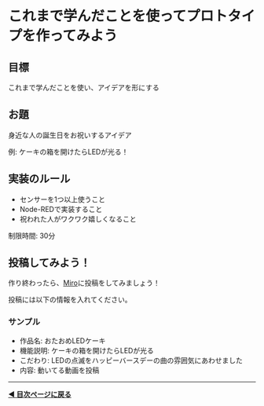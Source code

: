 # これまで学んだことを使ってプロトタイプを作ってみよう

## 目標
これまで学んだことを使い、アイデアを形にする

## お題
身近な人の誕生日をお祝いするアイデア

例: ケーキの箱を開けたらLEDが光る！


## 実装のルール
- センサーを1つ以上使うこと
- Node-REDで実装すること
- 祝われた人がワクワク嬉しくなること


制限時間: 30分


## 投稿してみよう！
作り終わったら、[Miro](https://miro.com/app/board/uXjVKPW27-k=/)に投稿をしてみましょう！

投稿には以下の情報を入れてください。

### サンプル
- 作品名: おたおめLEDケーキ
- 機能説明: ケーキの箱を開けたらLEDが光る
- こだわり: LEDの点滅をハッピーバースデーの曲の雰囲気にあわせました
- 内容: 動いてる動画を投稿


---

**[◀ 目次ページに戻る](../readme.md)**